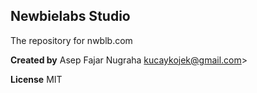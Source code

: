 ## Newbielabs Studio
The repository for nwblb.com

**Created by**
Asep Fajar Nugraha <kucaykojek@gmail.com>>

**License**
MIT